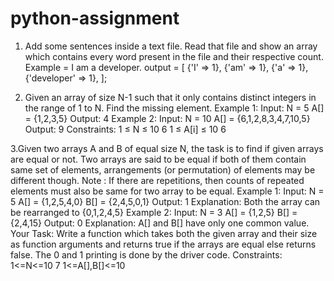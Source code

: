 # python-assignment
1. Add some sentences inside a text file. Read that file and show an array which contains
every word present in the file and their respective count.
Example = I am a developer.
output = [
{'I' => 1},
{'am' => 1},
{'a' => 1},
{'developer' => 1},
];

2. Given an array of size N-1 such that it only contains distinct integers in the range of 1 to N.
Find the missing element.
Example 1:
Input:
N = 5
A[] = {1,2,3,5}
Output: 4
Example 2:
Input:
N = 10
A[] = {6,1,2,8,3,4,7,10,5}
Output: 9
Constraints:
1 ≤ N ≤ 10
6
1 ≤ A[i] ≤ 10
6

3.Given two arrays A and B of equal size N, the task is to find if given arrays are equal or not.
Two arrays are said to be equal if both of them contain same set of elements, arrangements
(or permutation) of elements may be different though.
Note : If there are repetitions, then counts of repeated elements must also be same for two
array to be equal.
Example 1:
Input:
N = 5
A[] = {1,2,5,4,0}
B[] = {2,4,5,0,1}
Output: 1
Explanation: Both the array can be
rearranged to {0,1,2,4,5}
Example 2:
Input:
N = 3
A[] = {1,2,5}
B[] = {2,4,15}
Output: 0
Explanation: A[] and B[] have only
one common value.
Your Task:
Write a function which takes both the given array and their size as function arguments and
returns true if the arrays are equal else returns false. The 0 and 1 printing is done by the
driver code.
Constraints:
1<=N<=10
7
1<=A[],B[]<=10
